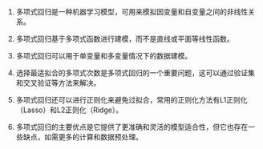 1. 多项式回归是一种机器学习模型，可用来模拟因变量和自变量之间的非线性关系。

2. 多项式回归基于多项式函数进行建模，而不是直线或平面等线性函数。

3. 多项式回归可以用于单变量和多变量情况下的数据建模。

4. 选择最适拟合的多项式次数是多项式回归的一个重要问题，这可以通过验证集和交叉验证等方法来解决。

5. 多项式回归还可以进行正则化来避免过拟合，常用的正则化方法有L1正则化（Lasso）和L2正则化（Ridge）。

6. 多项式回归的主要优点是它提供了更准确和灵活的模型适合性，但它也存在一些缺点，如需更多的计算和数据预处理。